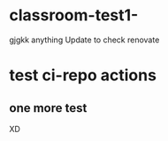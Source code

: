 # classroom-test1-
gjgkk
anything
Update to check renovate

# test ci-repo actions
## one more test
XD
